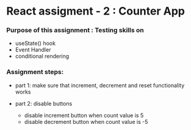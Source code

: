 # React assigment - 2 : Counter App



### Purpose of this assignment : Testing  skills on

- useState() hook
- Event Handler
- conditional rendering


### Assignment steps:

- part 1: make sure that increment, decrement and reset functionality works 
- part 2: disable buttons

  - disable increment button when count value is 5
  - disable decrement button when count value is -5
